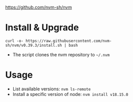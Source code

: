https://github.com/nvm-sh/nvm
# Install & Upgrade
```
curl -o- https://raw.githubusercontent.com/nvm-sh/nvm/v0.39.3/install.sh | bash
```
- The script clones the nvm repository to `~/.nvm`
# Usage
- List available versions: `nvm ls-remote`
- Install a specific version of node: `nvm install v18.15.0`
